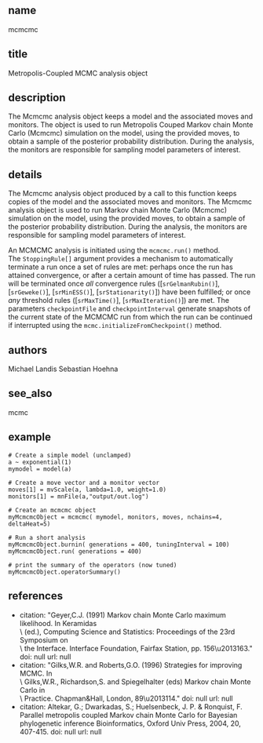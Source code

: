 ## name
mcmcmc
## title
Metropolis-Coupled MCMC analysis object
## description
The Mcmcmc analysis object keeps a model and the associated moves and monitors. The object is used to run Metropolis Couped Markov chain Monte Carlo (Mcmcmc) simulation on the model, using the provided moves, to obtain a sample of the posterior probability distribution. During the analysis, the monitors are responsible for sampling model parameters of interest.
## details
The Mcmcmc analysis object produced by a call to this function keeps copies of the model and the associated moves and monitors. The Mcmcmc analysis object is used to run Markov chain Monte Carlo (Mcmcmc) simulation on the model, using the provided moves, to obtain a sample of the posterior probability distribution. During the analysis, the monitors are responsible for sampling model parameters of interest.

An MCMCMC analysis is initiated using the `mcmcmc.run()` method.  
The `StoppingRule[]` argument provides a mechanism to automatically terminate a run once a set of rules are met: perhaps once the run has attained convergence, or after a certain amount of time has passed.  The run will be terminated once *all* convergence rules ([`srGelmanRubin()`], [`srGeweke()`], [`srMinESS()`], [`srStationarity()`]) have been fulfilled; or once *any* threshold rules ([`srMaxTime()`], [`srMaxIteration()`]) are met.
The parameters `checkpointFile` and `checkpointInterval` generate snapshots of the current state of the MCMCMC run from which the run can be continued if interrupted using the `mcmc.initializeFromCheckpoint()` method.

## authors
Michael Landis
Sebastian Hoehna
## see_also
mcmc
## example
	# Create a simple model (unclamped)
	a ~ exponential(1)
	mymodel = model(a)
	
	# Create a move vector and a monitor vector
	moves[1] = mvScale(a, lambda=1.0, weight=1.0)
	monitors[1] = mnFile(a,"output/out.log")
	
	# Create an mcmcmc object
	myMcmcmcObject = mcmcmc( mymodel, monitors, moves, nchains=4, deltaHeat=5)
	
	# Run a short analysis
	myMcmcmcObject.burnin( generations = 400, tuningInterval = 100)
	myMcmcmcObject.run( generations = 400)
	
	# print the summary of the operators (now tuned)
	myMcmcmcObject.operatorSummary()
	
## references
- citation: "Geyer,C.J. (1991) Markov chain Monte Carlo maximum likelihood. In Keramidas\
    \ (ed.), Computing Science and Statistics: Proceedings of the 23rd Symposium on\
    \ the Interface. Interface Foundation, Fairfax Station, pp. 156\u2013163."
  doi: null
  url: null
- citation: "Gilks,W.R. and Roberts,G.O. (1996) Strategies for improving MCMC. In\
    \ Gilks,W.R., Richardson,S. and Spiegelhalter (eds) Markov chain Monte Carlo in\
    \ Practice. Chapman&Hall, London, 89\u2013114."
  doi: null
  url: null
- citation: Altekar, G.; Dwarkadas, S.; Huelsenbeck, J. P. & Ronquist, F. Parallel
    metropolis coupled Markov chain Monte Carlo for Bayesian phylogenetic inference
    Bioinformatics, Oxford Univ Press, 2004, 20, 407-415.
  doi: null
  url: null
